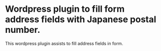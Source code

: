 # Wordpress plugin to fill form address fields with Japanese postal number.

This wordpress plugin assists to fill address fields in form. 

